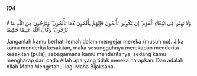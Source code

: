 ##### 104

<span class="ayah">وَلَا تَهِنُوا۟ فِى ٱبْتِغَآءِ ٱلْقَوْمِ ۖ إِن تَكُونُوا۟ تَأْلَمُونَ فَإِنَّهُمْ يَأْلَمُونَ كَمَا تَأْلَمُونَ ۖ وَتَرْجُونَ مِنَ ٱللَّهِ مَا لَا يَرْجُونَ ۗ وَكَانَ ٱللَّهُ عَلِيمًا حَكِيمًا</span>

<span class="ayah_translation">Janganlah kamu berhati lemah dalam mengejar mereka (musuhmu). Jika kamu menderita kesakitan, maka sesungguhnya merekapun menderita kesakitan (pula), sebagaimana kamu menderitanya, sedang kamu mengharap dari pada Allah apa yang tidak mereka harapkan. Dan adalah Allah Maha Mengetahui lagi Maha Bijaksana.</span>
